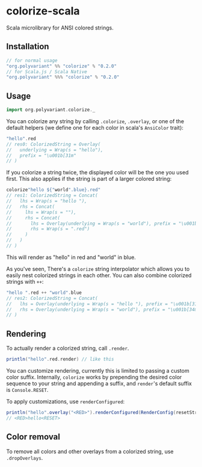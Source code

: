 # colorize-scala

Scala microlibrary for ANSI colored strings.

## Installation

```scala
// for normal usage
"org.polyvariant" %% "colorize" % "0.2.0"
// for Scala.js / Scala Native
"org.polyvariant" %%% "colorize" % "0.2.0"
```

## Usage

```scala
import org.polyvariant.colorize._
```

You can colorize any string by calling `.colorize`, `.overlay`, or one of the default helpers (we define one for each color in scala's `AnsiColor` trait):

```scala
"hello".red
// res0: ColorizedString = Overlay(
//   underlying = Wrap(s = "hello"),
//   prefix = "\u001b[31m"
// )
```

If you colorize a string twice, the displayed color will be the one you used first.
This also applies if the string is part of a larger colored string:

```scala
colorize"hello ${"world".blue}.red"
// res1: ColorizedString = Concat(
//   lhs = Wrap(s = "hello "),
//   rhs = Concat(
//     lhs = Wrap(s = ""),
//     rhs = Concat(
//       lhs = Overlay(underlying = Wrap(s = "world"), prefix = "\u001b[34m"),
//       rhs = Wrap(s = ".red")
//     )
//   )
// )
```

This will render as "hello" in red and "world" in blue.

As you've seen, There's a `colorize` string interpolator which allows you to easily nest colorized strings in each other.
You can also combine colorized strings with `++`:

```scala
"hello ".red ++ "world".blue
// res2: ColorizedString = Concat(
//   lhs = Overlay(underlying = Wrap(s = "hello "), prefix = "\u001b[31m"),
//   rhs = Overlay(underlying = Wrap(s = "world"), prefix = "\u001b[34m")
// )
```

## Rendering

To actually render a colorized string, call `.render`.

```scala
println("hello".red.render) // like this
```

You can customize rendering, currently this is limited to passing a custom color suffix.
Internally, `colorize` works by prepending the desired color sequence to your string and appending a suffix, and `render`'s default suffix is `Console.RESET`.

To apply customizations, use `renderConfigured`:

```scala
println("hello".overlay("<RED>").renderConfigured(RenderConfig(resetString = "<RESET>")))
// <RED>hello<RESET>
```

## Color removal

To remove all colors and other overlays from a colorized string, use `.dropOverlays`.
